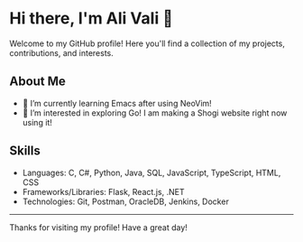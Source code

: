 # Hi there, I'm Ali Vali 👋

Welcome to my GitHub profile! Here you'll find a collection of my projects, contributions, and interests.

## About Me

- 🌱 I’m currently learning Emacs after using NeoVim!
- 🧠 I’m interested in exploring Go! I am making a Shogi website right now using it!

## Skills
 
 - Languages: C, C\#, Python, Java, SQL, JavaScript, TypeScript, HTML, CSS
 - Frameworks/Libraries: Flask, React.js, .NET
 - Technologies: Git, Postman, OracleDB, Jenkins, Docker

---

Thanks for visiting my profile! Have a great day!
